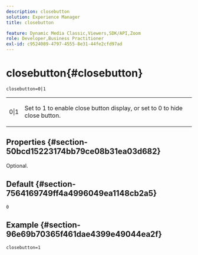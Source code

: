 ```yaml
---
description: closebutton
solution: Experience Manager
title: closebutton

feature: Dynamic Media Classic,Viewers,SDK/API,Zoom
role: Developer,Business Practitioner
exl-id: c9524089-4797-4555-8e31-44fe2cfd97ad
---
```

# closebutton{#closebutton}

 `closebutton=0|1`

<table id="table_9B98C97485DD4DEB8A6ECBCE8DF6B886"> 
 <tbody> 
  <tr> 
   <td colname="col1"> <p> <span class="codeph"> 0|1 </span> </p> </td> 
   <td colname="col2"> <p> Set to <span class="codeph"> 1</span> to enable close button display, or set to <span class="codeph"> 0</span> to hide close button. </p> </td> 
  </tr> 
 </tbody> 
</table>

## Properties {#section-50bcd15223174bb79ce08b31ea03d682}

Optional.

## Default {#section-7564169749ff4a4996049ea1148cb2a5}

`0`

## Example {#section-96e69b70365f461dae4399e49044ea2f}

`closebutton=1`
